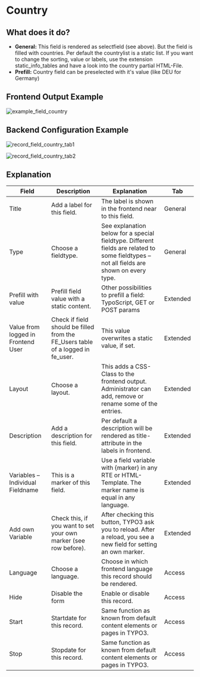 # Country

## What does it do?

- **General:** This field is rendered as selectfield (see above). But the field is filled with countries. Per default the countrylist is a static list. If you want to change the sorting, value or labels, use the extension static_info_tables and have a look into the country partial HTML-File.
- **Prefill:** Country field can be preselected with it's value (like DEU for Germany)

## Frontend Output Example

![example_field_country](../Images/example_field_country.png)

## Backend Configuration Example

![record_field_country_tab1](../Images/record_field_country_tab1.png)

![record_field_country_tab2](../Images/record_field_country_tab2.png)

## Explanation

| Field                              | Description                                                                     | Explanation                                                                                                                               | Tab      |
|------------------------------------|---------------------------------------------------------------------------------|-------------------------------------------------------------------------------------------------------------------------------------------|----------|
| Title                              | Add a label for this field.                                                     | The label is shown in the frontend near to this field.                                                                                    | General  |
| Type                               | Choose a fieldtype.                                                             | See explanation below for a special fieldtype. Different fields are  related to some fieldtypes – not all fields are shown on every type. | General  |
| Prefill with value                 | Prefill field value with a static content.                                      | Other possibilities to prefill a field: TypoScript, GET or POST params                                                                    | Extended |
| Value from logged in Frontend User | Check if field should be filled from the FE_Users table of a logged in fe_user. | This value overwrites a static value, if set.                                                                                             | Extended |
| Layout                             | Choose a layout.                                                                | This adds a CSS-Class to the frontend output. Administrator can add, remove or rename some of the entries.                                | Extended |
| Description                        | Add a description for this field.                                               | Per default a description will be rendered as title-attribute in the labels in frontend.                                                  | Extended |
| Variables – Individual Fieldname   | This is a marker of this field.                                                 | Use a field variable with {marker} in any RTE or HTML-Template. The marker name is equal in any language.                                 | Extended |
| Add own Variable                   | Check this, if you want to set your own marker (see row before).                | After checking this button, TYPO3 ask you to reload. After a reload, you see a new field for setting an own marker.                       | Extended |
| Language                           | Choose a language.                                                              | Choose in which frontend language this record should be rendered.                                                                         | Access   |
| Hide                               | Disable the form                                                                | Enable or disable this record.                                                                                                            | Access   |
| Start                              | Startdate for this record.                                                      | Same function as known from default content elements or pages in TYPO3.                                                                   | Access   |
| Stop                               | Stopdate for this record.                                                       | Same function as known from default content elements or pages in TYPO3.                                                                   | Access   |

